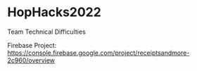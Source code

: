 # HopHacks2022
Team Technical Difficulties

Firebase Project: ​​https://console.firebase.google.com/project/receiptsandmore-2c960/overview 
